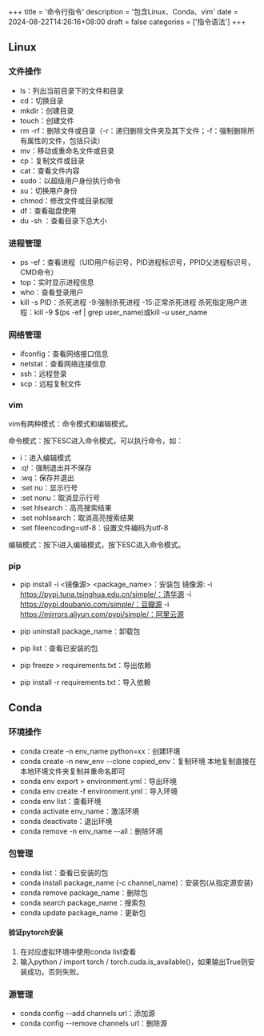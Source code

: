 +++
title = '命令行指令'
description = '包含Linux、Conda、vim'
date = 2024-08-22T14:26:16+08:00
draft = false
categories = ['指令语法']
+++

## Linux
### 文件操作
- ls：列出当前目录下的文件和目录
- cd：切换目录
- mkdir：创建目录
- touch：创建文件
- rm -rf：删除文件或目录（-r：递归删除文件夹及其下文件；-f：强制删除所有属性的文件，包括只读）
- mv：移动或重命名文件或目录
- cp：复制文件或目录
- cat：查看文件内容
- sudo：以超级用户身份执行命令
- su：切换用户身份
- chmod：修改文件或目录权限
- df：查看磁盘使用
- du -sh <directory>：查看目录下总大小

### 进程管理
- ps -ef：查看进程（UID用户标识号，PID进程标识号，PPID父进程标识号，CMD命令）
- top：实时显示进程信息
- who：查看登录用户
- kill -s PID：杀死进程
    -9:强制杀死进程
    -15:正常杀死进程
    杀死指定用户进程：kill -9 $(ps -ef | grep user_name)或kill -u user_name

### 网络管理
- ifconfig：查看网络接口信息
- netstat：查看网络连接信息
- ssh：远程登录
- scp：远程复制文件

### vim
vim有两种模式：命令模式和编辑模式。

命令模式：按下ESC进入命令模式，可以执行命令，如：
- i：进入编辑模式
- :q!：强制退出并不保存
- :wq：保存并退出
- :set nu：显示行号
- :set nonu：取消显示行号
- :set hlsearch：高亮搜索结果
- :set nohlsearch：取消高亮搜索结果
- :set fileencoding=utf-8：设置文件编码为utf-8

编辑模式：按下i进入编辑模式，按下ESC进入命令模式。

### pip
- pip install -i <镜像源> <package_name>：安装包
    镜像源:
    -i https://pypi.tuna.tsinghua.edu.cn/simple/：清华源
    -i https://pypi.doubanio.com/simple/：豆瓣源
    -i https://mirrors.aliyun.com/pypi/simple/：阿里云源

- pip uninstall package_name：卸载包
- pip list：查看已安装的包
- pip freeze > requirements.txt：导出依赖
- pip install -r requirements.txt：导入依赖

## Conda
### 环境操作
- conda create -n env_name python=xx：创建环境
- conda create -n new_env --clone copied_env：复制环境
    本地复制直接在本地环境文件夹复制并重命名即可
- conda env export > environment.yml：导出环境
- conda env create -f environment.yml：导入环境
- conda env list：查看环境
- conda activate env_name：激活环境
- conda deactivate：退出环境
- conda remove -n env_name --all：删除环境

### 包管理
- conda list：查看已安装的包
- conda install package_name (-c channel_name)：安装包(从指定源安装)
- conda remove package_name：删除包
- conda search package_name：搜索包
- conda update package_name：更新包

#### 验证pytorch安装
1. 在对应虚拟环境中使用conda list查看
2. 输入python / import torch / torch.cuda.is_available()，如果输出True则安装成功，否则失败。

### 源管理
- conda config --add channels url：添加源
- conda config --remove channels url：删除源
